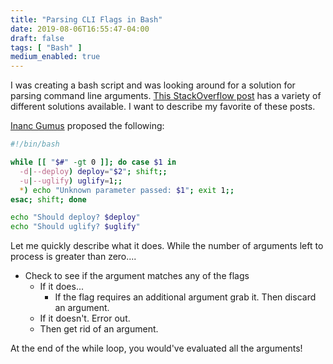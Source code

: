 ```yaml
---
title: "Parsing CLI Flags in Bash"
date: 2019-08-06T16:55:47-04:00
draft: false
tags: [ "Bash" ]
medium_enabled: true
---
```


I was creating a bash script and was looking around for a solution for parsing command line arguments. [This StackOverflow post](https://stackoverflow.com/questions/192249/how-do-i-parse-command-line-arguments-in-bash) has a variety of different solutions available. I want to describe my favorite of these posts.

[Inanc Gumus](https://stackoverflow.com/users/115363/inanc-gumus) proposed the following:

```bash
#!/bin/bash

while [[ "$#" -gt 0 ]]; do case $1 in
  -d|--deploy) deploy="$2"; shift;;
  -u|--uglify) uglify=1;;
  *) echo "Unknown parameter passed: $1"; exit 1;;
esac; shift; done

echo "Should deploy? $deploy"
echo "Should uglify? $uglify"
```

Let me quickly describe what it does. While the number of arguments left to process is greater than zero....

- Check to see if the argument matches any of the flags
  - If it does...
    - If the flag requires an additional argument grab it. Then discard an argument.
  - If it doesn't. Error out.
  - Then get rid of an argument.

At the end of the while loop, you would've evaluated all the arguments!
